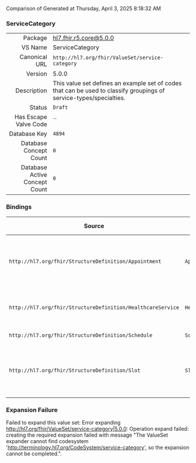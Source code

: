 Comparison of 
Generated at Thursday, April 3, 2025 8:18:32 AM

### ServiceCategory

|      |     |
| ---: | --- |
| Package | hl7.fhir.r5.core@5.0.0 |
| VS Name | ServiceCategory |
| Canonical URL | `http://hl7.org/fhir/ValueSet/service-category` |
| Version | 5.0.0 |
| Description | This value set defines an example set of codes that can be used to classify groupings of service-types/specialties. |
| Status | `Draft` |
| Has Escape Valve Code | `` |
| Database Key | `4894` |
| Database Concept Count | `0` |
| Database Active Concept Count | `0` |
### Bindings

| Source | Element | Binding | Strength | Element Short |
| ------ | ------- | ------- | -------- | ------------- |
| `http://hl7.org/fhir/StructureDefinition/Appointment` | `Appointment.serviceCategory` | `http://hl7.org/fhir/ValueSet/service-category` | `Example` | A broad categorization of the service that is to be performed during this appointment |
| `http://hl7.org/fhir/StructureDefinition/HealthcareService` | `HealthcareService.category` | `http://hl7.org/fhir/ValueSet/service-category` | `Example` | Broad category of service being performed or delivered |
| `http://hl7.org/fhir/StructureDefinition/Schedule` | `Schedule.serviceCategory` | `http://hl7.org/fhir/ValueSet/service-category` | `Example` | High-level category |
| `http://hl7.org/fhir/StructureDefinition/Slot` | `Slot.serviceCategory` | `http://hl7.org/fhir/ValueSet/service-category` | `Example` | A broad categorization of the service that is to be performed during this appointment |

### Expansion Failure

Failed to expand this value set: Error expanding http://hl7.org/fhir/ValueSet/service-category|5.0.0: Operation expand failed: creating the required expansion failed with message "The ValueSet expander cannot find codesystem 'http://terminology.hl7.org/CodeSystem/service-category', so the expansion cannot be completed.".
